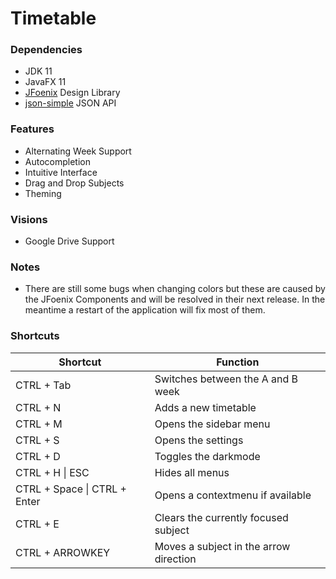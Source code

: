 # Timetable

### Dependencies
- JDK 11
- JavaFX 11
- [JFoenix](https://github.com/jfoenixadmin/JFoenix) Design Library
- [json-simple](https://github.com/fangyidong/json-simple) JSON API

### Features
- Alternating Week Support
- Autocompletion
- Intuitive Interface
- Drag and Drop Subjects
- Theming

### Visions
- Google Drive Support

### Notes
- There are still some bugs when changing colors but these are caused by the JFoenix Components and will be resolved in their next release. In the meantime a restart of the application will fix most of them.

### Shortcuts
| Shortcut                     | Function                    |
|------------------------------|-----------------------------|
| CTRL + Tab                   | Switches between the A and B week |
| CTRL + N                     | Adds a new timetable |
| CTRL + M                     | Opens the sidebar menu |
| CTRL + S                     | Opens the settings |
| CTRL + D                     | Toggles the darkmode |
| CTRL + H \| ESC              | Hides all menus |
| CTRL + Space \| CTRL + Enter | Opens a contextmenu if available |
| CTRL + E                     | Clears the currently focused subject |
| CTRL + ARROWKEY              | Moves a subject in the arrow direction |
